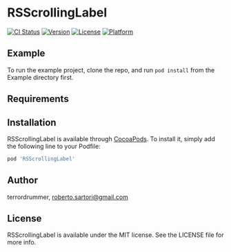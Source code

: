 # RSScrollingLabel

[![CI Status](https://img.shields.io/travis/terrordrummer/RSScrollingLabel.svg?style=flat)](https://travis-ci.org/terrordrummer/RSScrollingLabel)
[![Version](https://img.shields.io/cocoapods/v/RSScrollingLabel.svg?style=flat)](https://cocoapods.org/pods/RSScrollingLabel)
[![License](https://img.shields.io/cocoapods/l/RSScrollingLabel.svg?style=flat)](https://cocoapods.org/pods/RSScrollingLabel)
[![Platform](https://img.shields.io/cocoapods/p/RSScrollingLabel.svg?style=flat)](https://cocoapods.org/pods/RSScrollingLabel)

## Example

To run the example project, clone the repo, and run `pod install` from the Example directory first.

## Requirements

## Installation

RSScrollingLabel is available through [CocoaPods](https://cocoapods.org). To install
it, simply add the following line to your Podfile:

```ruby
pod 'RSScrollingLabel'
```

## Author

terrordrummer, roberto.sartori@gmail.com

## License

RSScrollingLabel is available under the MIT license. See the LICENSE file for more info.
